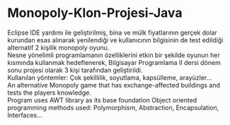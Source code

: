 # Monopoly-Klon-Projesi-Java
Eclipse IDE yardımı ile geliştirilmiş, bina ve mülk fiyatlarının gerçek dolar kurundan esas alınarak yenilendiği ve kullanıcının bilgisinin de test edildiği alternatif 2 kişilik monopoly oyunu.<br/>
Nesne yönelimli programlamanın özelliklerini etkin bir şekilde  oyunun her kısmında kullanmak hedeflenerek, Bilgisayar Programlama II dersi dönem sonu projesi olarak 3 kişi tarafından geliştirildi. <br/>
Kullanılan yöntemler: Çok şekillilik, soyutlama, kapsülleme, arayüzler...<br/>
An alternative Monopoly game that has exchange-affected buildings and tests the players knowledge. <br/>
Program uses AWT library as its base foundation
Object oriented programming methods used: Polymorphism, Abstraction, Encapsulation, Interfaces...

